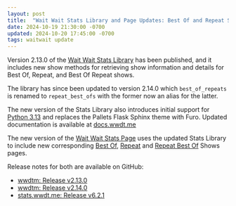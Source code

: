 ```yaml
---
layout: post
title:  "Wait Wait Stats Library and Page Updates: Best Of and Repeat Shows"
date: 2024-10-19 21:30:00 -0700
updated: 2024-10-20 17:45:00 -0700
tags: waitwait update
---
```


Version 2.13.0 of the [Wait Wait Stats Library](https://github.com/questionlp/wwdtm) has been published, and it includes new show methods for retrieving show information and details for Best Of, Repeat, and Best Of Repeat shows.

The library has since been updated to version 2.14.0 which `best_of_repeats` is renamed to `repeat_best_ofs` with the former now an alias for the latter.

The new version of the Stats Library also introduces initial support for [Python 3.13](https://www.python.org/downloads/release/python-3130/) and replaces the Pallets Flask Sphinx theme with Furo. Updated documentation is available at [docs.wwdt.me](https://docs.wwdt.me)

The new version of the [Wait Wait Stats Page](https://stats.wwdt.me) uses the updated Stats Library to include new corresponding [Best Of](https://stats.wwdt.me/shows/best-ofs), [Repeat](https://stats.wwdt.me/shows/repeats) and [Repeat Best Of](https://stats.wwdt.me/shows/repeat-best-ofs) Shows pages.

Release notes for both are available on GitHub:

* [wwdtm: Release v2.13.0](https://github.com/questionlp/wwdtm/releases/tag/v2.13.0)
* [wwdtm: Release v2.14.0](https://github.com/questionlp/wwdtm/releases/tag/v2.14.0)
* [stats.wwdt.me: Release v6.2.1](https://github.com/questionlp/stats.wwdt.me/releases/tag/v6.2.1)
